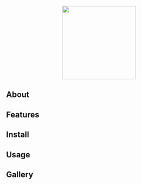 <p align="center">
  <img height="200" src="https://user-images.githubusercontent.com/6121530/172724823-0b727b81-71cb-4f4d-9181-188fe4f38885.png">
</p>

## About

## Features

## Install

## Usage

## Gallery
